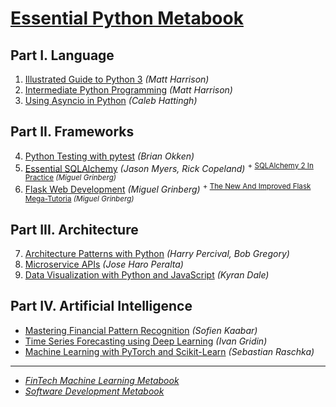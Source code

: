 # [Essential Python Metabook](https://mikelaud.github.io/ESSENTIAL_PYTHON_METABOOK)

## Part I. Language

1. [Illustrated Guide to Python 3](https://www.amazon.com/Illustrated-Guide-Python-Walkthrough-Illustrations/dp/1977921752) _(Matt Harrison)_ 
2. [Intermediate Python Programming](https://www.amazon.com/Treading-Python-2-Intermediate/dp/149055095X) _(Matt Harrison)_
3. [Using Asyncio in Python](https://www.amazon.com/Using-Asyncio-Python-Understanding-Asynchronous/dp/1492075337) _(Caleb Hattingh)_

## Part II. Frameworks

4. [Python Testing with pytest](https://www.amazon.com/Python-Testing-pytest-Effective-Scalable/dp/1680508601) _(Brian Okken)_
5. [Essential SQLAlchemy](https://www.amazon.com/Essential-SQLAlchemy-Mapping-Python-Databases/dp/149191646X) _(Jason Myers, Rick Copeland)_ <sup> + [SQLAlchemy 2 In Practice](https://www.amazon.com/SQLAlchemy-Practice-program-relational-databases-ebook/dp/B0BVJRKS54) _(Miguel Grinberg)_</sup>
6. [Flask Web Development](https://www.amazon.com/Flask-Web-Development-Developing-Applications/dp/1491991739) _(Miguel Grinberg)_ <sup> + [The New And Improved Flask Mega-Tutoria](https://www.amazon.com/New-Improved-Flask-Mega-Tutorial/dp/B09YQ33QYT) _(Miguel Grinberg)_</sup>

## Part III. Architecture

7. [Architecture Patterns with Python](https://www.amazon.com/Architecture-Patterns-Python-Domain-Driven-Microservices/dp/1492052205) _(Harry Percival, Bob Gregory)_
8. [Microservice APIs](https://www.amazon.com/Microservice-APIs-Jose-Haro-Peralta/dp/1617298417) _(Jose Haro Peralta)_
9. [Data Visualization with Python and JavaScript](https://www.amazon.com/Data-Visualization-Python-JavaScript-Transform/dp/1098111877) _(Kyran Dale)_

## Part IV. Artificial Intelligence

* [Mastering Financial Pattern Recognition](https://www.amazon.com/Mastering-Financial-Pattern-Recognition-Back-Testing/dp/1098120477) _(Sofien Kaabar)_
* [Time Series Forecasting using Deep Learning](https://www.amazon.com/Time-Forecasting-using-Deep-Learning/dp/9391392571) _(Ivan Gridin)_
* [Machine Learning with PyTorch and Scikit-Learn](https://www.amazon.com/Machine-Learning-PyTorch-Scikit-Learn-learning/dp/1801819319) _(Sebastian Raschka)_

---

* [_FinTech Machine Learning Metabook_](https://mikelaud.github.io)
* [_Software Development Metabook_](SOFTWARE_DEVELOPMENT_METABOOK.md)
